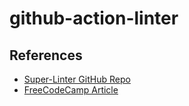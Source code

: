 # github-action-linter

## References
- [Super-Linter GitHub Repo](https://github.com/super-linter/super-linter)
- [FreeCodeCamp Article](https://www.freecodecamp.org/news/github-super-linter/)
